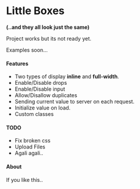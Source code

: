 <h1>Little Boxes</h1>
<b>(..and they all look just the same)</b>

<p>Project works but its not ready yet.</p>

<p>Examples soon...</p>

<h4>Features</h4>
<ul>
	<li>Two types of display <b>inline</b> and <b>full-width</b>.</li>
	<li>Enable/Disable drops</li>
	<li>Enable/Disable input</li>
	<li>Allow/Disallow duplicates</li>
	<li>Sending current value to server on each request.</li>
	<li>Initialize value on load.</li>
	<li>Custom classes</li>

</ul>

<h4>TODO</h4>
<ul>
<li>Fix broken css</li>
<li>Upload Files</li>
<li>Agali agali..</li>
</ul>

<h4>About</h4>
<p>If you like this..</p>

